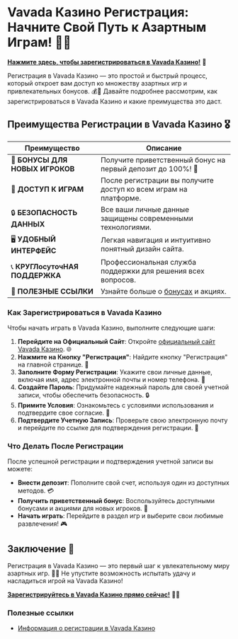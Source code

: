 # Vavada Казино Регистрация: Начните Свой Путь к Азартным Играм! 🎉✨

[**Нажмите здесь, чтобы зарегистрироваться в Vavada Казино!**](https://vavadapartner.pro/?promo=ea5c9275-6854-4505-94fc-95ab18221945-linkb2) 🤑

Регистрация в Vavada Казино — это простой и быстрый процесс, который откроет вам доступ ко множеству азартных игр и привлекательных бонусов. 💰🎲 Давайте подробнее рассмотрим, как зарегистрироваться в Vavada Казино и какие преимущества это даст.

## Преимущества Регистрации в Vavada Казино 🎖️

| **Преимущество**                 | **Описание**                                          |
|----------------------------------|------------------------------------------------------|
| 🎁 **БОНУСЫ ДЛЯ НОВЫХ ИГРОКОВ**   | Получите приветственный бонус на первый депозит до 100%! 🎉  |
| 🎰 **ДОСТУП К ИГРАМ**             | После регистрации вы получите доступ ко всем играм на платформе. |
| 🔒 **БЕЗОПАСНОСТЬ ДАННЫХ**        | Все ваши личные данные защищены современными технологиями. |
| 🖥️ **УДОБНЫЙ ИНТЕРФЕЙС**         | Легкая навигация и интуитивно понятный дизайн сайта. |
| 📞 **КРУГЛосуточНАЯ ПОДДЕРЖКА**   | Профессиональная служба поддержки для решения всех вопросов. |
| 🔗 **ПОЛЕЗНЫЕ ССЫЛКИ**            | Узнайте больше о [бонусах](https://vavadapartner.pro/?promo=ea5c9275-6854-4505-94fc-95ab18221945-linkb2) и акциях. |

### Как Зарегистрироваться в Vavada Казино

Чтобы начать играть в Vavada Казино, выполните следующие шаги:

1. **Перейдите на Официальный Сайт**: Откройте [официальный сайт Vavada Казино](https://vavadapartner.pro/?promo=ea5c9275-6854-4505-94fc-95ab18221945-linkb2). 🌐
2. **Нажмите на Кнопку "Регистрация"**: Найдите кнопку "Регистрация" на главной странице. 🔑
3. **Заполните Форму Регистрации**: Укажите свои личные данные, включая имя, адрес электронной почты и номер телефона. 📧
4. **Создайте Пароль**: Придумайте надежный пароль для своей учетной записи, чтобы обеспечить безопасность. 🔒
5. **Примите Условия**: Ознакомьтесь с условиями использования и подтвердите свое согласие. 📜
6. **Подтвердите Учетную Запись**: Проверьте свою электронную почту и перейдите по ссылке для подтверждения регистрации. 📩

### Что Делать После Регистрации

После успешной регистрации и подтверждения учетной записи вы можете:

- **Внести депозит**: Пополните свой счет, используя один из доступных методов. 💳
- **Получить приветственный бонус**: Воспользуйтесь доступными бонусами и акциями для новых игроков. 🎊
- **Начать играть**: Перейдите в раздел игр и выберите свои любимые развлечения! 🎮

## Заключение 🎊

Регистрация в Vavada Казино — это первый шаг к увлекательному миру азартных игр. 🌟💸 Не упустите возможность испытать удачу и насладиться игрой на Vavada Казино!

[**Зарегистрируйтесь в Vavada Казино прямо сейчас!**](https://vavadapartner.pro/?promo=ea5c9275-6854-4505-94fc-95ab18221945-linkb2) 💪🎊

### Полезные ссылки
- [Информация о регистрации в Vavada Казино](https://vavadapartner.pro/?promo=ea5c9275-6854-4505-94fc-95ab18221945-linkb2)
